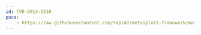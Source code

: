 ```yaml
---
id: CVE-2014-1510
pocs:
    - https://raw.githubusercontent.com/rapid7/metasploit-framework/master/modules/exploits/multi/browser/firefox_webidl_injection.rb
---
```

